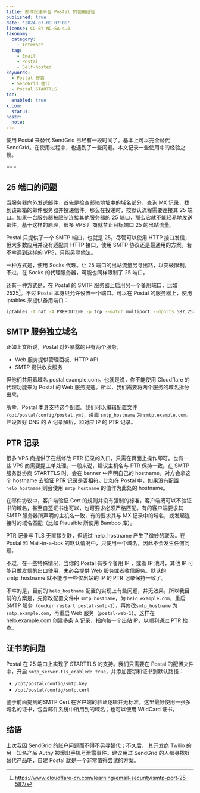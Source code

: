 ```yaml
---
title: 邮件投递平台 Postal 的使用经验 
published: true
date: '2024-07-09 07:09'
license: CC-BY-NC-SA-4.0
taxonomy:
  category:
    - Internet
  tag:
    - Email
    - Postal
    - Self-hosted
keywords: 
  - Postal 安装
  - SendGrid 替代
  - Postal STARTTLS
toc:
  enabled: true
x.com:
  status: 
nostr:
  note: 
---
```


使用 Postal 来替代 SendGrid 已经有一段时间了。基本上可以完全替代 SendGrid。在使用过程中，也遇到了一些问题。本文记录一些使用中的经验之谈。

===

## 25 端口的问题

当服务器向外发送邮件，首先是检查邮箱地址中的域名部分，查询 MX 记录，找到该邮箱的邮件服务器并投递信件。那么在投递时，按默认流程需要连接其 25 端口。如果一台服务器被限制连接其他服务器的 25 端口，那么它就不能轻易地发送邮件。基于这样的原理，很多 VPS 厂商就禁止目标端口 25 的出站流量。

Postal 只提供了一个 SMTP 端口，也就是 25。尽管可以使用 HTTP 接口发信，但大多数应用并没有适配其 HTTP 接口，使用 SMTP 协议还是最通用的方案。若不幸遇到这样的 VPS，只能另寻他法。

一种方式是，使用 Socks 代理。让 25 端口的出站流量另寻出路，以突破限制。不过，在 Socks 的代理服务器，可能也同样限制了 25 端口。

还有一种方式是，在 Postal 的 SMTP 服务器上启用另一个备用端口，比如 2525[^cloudflare-2525]。不过 Postal 本身只允许设置一个端口。可以在 Postal 的服务器上，使用 iptables 来提供备用端口：

```bash
iptables -t nat -A PREROUTING -p tcp --match multiport --dports 587,2525 -j REDIRECT --to-ports 25
```

## SMTP 服务独立域名

正如上文所说，Postal 对外暴露的只有两个服务，

* Web 服务提供管理面板、HTTP API
* SMTP 提供收发服务

但他们共用着域名 postal.example.com。也就是说，你不能使用 Cloudflare 的代理功能来为 Postal 的 Web 服务提速。所以，我们需要将两个服务的域名拆分出来。

所幸，Postal 本身支持这个配置。我们可以编辑配置文件 `/opt/postal/config/postal.yml`，设置 `smtp_hostname` 为 `smtp.example.com`。并设置好 DNS 的 A 记录解析，和对应 IP 的 PTR 记录。

## PTR 记录

很多 VPS 商提供了在线修改 PTR 记录的入口，只需在页面上操作即可。也有一些 VPS 商需要提工单处理。一般来说，建议主机名与 PTR 保持一致。在 SMTP 服务器协商 STARTTLS 时，会在 banner 中声明自己的 hostname，对方会拿这个 hostname 去验证 PTR 记录是否相符。比如在 Postal 中，如果没有配置 `helo_hostname` 则会使用 `smtp_hostname` 的值作为此处的 hostname。

在邮件协议中，客户端验证 Cert 的规则并没有强制的标准，客户端既可以不验证书的域名，甚至自签证书也可以，也可要求必须严格匹配。有的客户端要求其 SMTP 服务器所声明的主机名一致，有的要求其与 MX 记录中的域名，或发起连接时的域名匹配（比如 Plausible 所使用 Bamboo 库）。

PTR 记录与 TLS 无直接关联，但通过 helo_hostname 产生了微妙的联系。在 Postal 和 Mail-in-a-box 的默认情况中，只使用一个域名，因此不会发生任何问题。

不过，在一些特殊情况，当你的 Postal 有多个备用 IP ，或者 IP 池时，其他 IP 可能只做发信的出口使用，未必会提供 Web 服务或者收信服务。默认的 smtp_hostname 就不能与一些仅出站的 IP 的 PTR 记录保持一致了。

不幸的是，目前的 `helo_hostname` 配置的实现上有些问题，并无效果。所以我目前的方案是，先修改配置文件中 `smtp_hostname`，为 `helo.example.com`，重启 SMTP 服务（`docker restart postal-smtp-1`），再修改`smtp_hostname` 为 `smtp.example.com`，再重启 Web 服务（`postal-web-1`）。这样在 helo.example.com 创建多条 A 记录，指向每一个出站 IP，以顺利通过 PTR 检查。

## 证书的问题

Postal 在 25 端口上实现了 STARTTLS 的支持。我们只需要在 Postal 的配置文件中，开启 `smtp_server.tls_enabled: true`，并添加密钥和证书到默认路径：

* `/opt/postal/config/smtp.key`
* `/opt/postal/config/smtp.cert`

鉴于前面提到的SMTP Cert 在客户端的验证逻辑并无标准，这里最好使用一张多域名的证书，包含邮件系统中所用到的域名；也可以使用 WildCard 证书。

## 结语

上次我因 SendGrid 的账户问题而不得不另寻替代；不久后， 其开发商 Twilio 的另一知名产品 Authy 被爆出手机号泄露事件。建议用过 SendGrid 的人都寻找好替代产品吧，自建 Postal 就是一个非常值得尝试的方案。

[^cloudflare-2525]: https://www.cloudflare-cn.com/learning/email-security/smtp-port-25-587/